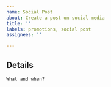 ```yaml
---
name: Social Post
about: Create a post on social media
title: ''
labels: promotions, social post
assignees: ''

---
```


## Details

`What and when?`
